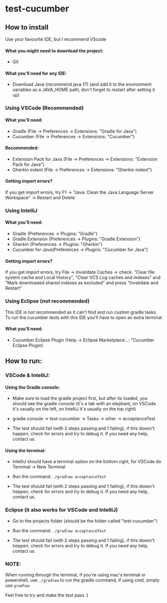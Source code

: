 # test-cucumber


## How to install

Use your favourite IDE, but I recommend VScode

#### What you might need to download the project:

 - Git

#### What you'll need for any IDE:
 - Download Java (recommend java 17) (and add it to the environment variables as a JAVA_HOME path, don't forget to restart after setting it up)


### Using VSCode (Recommended)

#### What you'll need:

 - Gradle (File -> Preferences -> Extensions: "Gradle for Java")
 - Cucumber (File -> Preferences -> Extensions: "Cucumber")

#### Recommended:

 - Extension Pack for Java (File -> Preferences -> Extensions: "Extension Pack for Java")
 - Gherkin indent (File -> Preferences -> Extensions: "Gherkin indent")

#### Getting import errors?

If you get import errors, try F1 -> "Java: Clean the Java Language Server Workspace" -> Restart and Delete


### Using IntelliJ

#### What you'll need:

 - Gradle (Preferences -> Plugins: "Gradle")
 - Gradle Extension (Preferences -> Plugins: "Gradle Extension")
 - Gherkin (Preferences -> Plugins: "Gherkin")
 - Cucumber for Java(Preferences -> Plugins: "Cucumber for Java")

#### Getting import errors?

If you get import errors, try File -> Invalidate Caches -> check: "Clear file system cache and Local History", "Clear VCS Log caches and indexes" and "Mark downloaded shared indexes as excluded" and press "Invalidate and Restart"

### Using Eclipse (not recommended)

This IDE is not recommended as it can't find and run custom gradle tasks.
To run the cucumber tests with this IDE you'll have to open an extra terminal

#### What you'll need:

 - Cucumber Eclipse Plugin (Help -> Eclipse Marketplace...: "Cucumber Eclipse Plugin)



## How to run:

### VSCode & IntelliJ:

#### Using the Gradle console:

 - Make sure to load the gradle project first, but after its loaded, you should see the gradle console (it's a tab with an elephant, on VSCode it's usually on the left, on IntelliJ it's usually on the top right)

 - gradle console -> test-cucumber -> Tasks -> other -> acceptanceTest

 - The test should fail (with 2 steps passing and 1 failing), if this doesn't happen, check for errors and try to debug it. If you need any help, contact us.

 #### Using the terminal:

 - IntelliJ should have a terminal option on the bottom right, for VSCode do Terminal -> New Terminal

 - Run the command: ```./gradlew acceptanceTest```

 - The test should fail (with 2 steps passing and 1 failing), if this doesn't heppen, check for errors and try to debug it. If you need any help, contact us.

### Eclipse (it also works for VSCode and IntelliJ)

 - Go to the projects folder (should be the folder called "test-cucumber")

 - Run the command: ```./gradlew acceptanceTest```

 - The test should fail (with 2 steps passing and 1 failing), if this doesn't heppen, check for errors and try to debug it. If you need any help, contact us.


### NOTE:
When running through the terminal, if you're using mac's terminal or powershell, use ```./gradlew``` to run the gradle command, if using cmd, simply use ```gradlew```

Feel free to try and make the test pass :) 